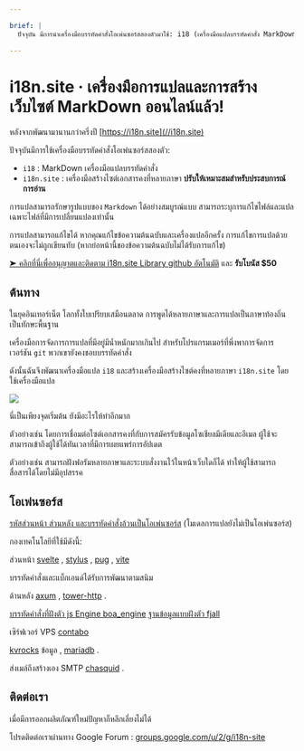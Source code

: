 ```yaml
---

brief: |
  ปัจจุบัน มีการนำเครื่องมือบรรทัดคำสั่งโอเพ่นซอร์สสองตัวมาใช้: i18 (เครื่องมือแปลบรรทัดคำสั่ง MarkDown) และ i18n.site (ตัวสร้างไซต์เอกสารคงที่หลายภาษา)

---
```



# i18n.site · เครื่องมือการแปลและการสร้างเว็บไซต์ MarkDown ออนไลน์แล้ว!

หลังจากพัฒนามานานกว่าครึ่งปี [https://i18n.site](//i18n.site)

ปัจจุบันมีการใช้เครื่องมือบรรทัดคำสั่งโอเพ่นซอร์สสองตัว:

* `i18` : MarkDown เครื่องมือแปลบรรทัดคำสั่ง
* `i18n.site` : เครื่องมือสร้างไซต์เอกสารคงที่หลายภาษา **ปรับให้เหมาะสมสำหรับประสบการณ์การอ่าน**

การแปลสามารถรักษารูปแบบของ `Markdown` ได้อย่างสมบูรณ์แบบ สามารถระบุการแก้ไขไฟล์และแปลเฉพาะไฟล์ที่มีการเปลี่ยนแปลงเท่านั้น

การแปลสามารถแก้ไขได้ หากคุณแก้ไขข้อความต้นฉบับและเครื่องแปลอีกครั้ง การแก้ไขการแปลด้วยตนเองจะไม่ถูกเขียนทับ (หากย่อหน้านี้ของข้อความต้นฉบับไม่ได้รับการแก้ไข)

[➤ คลิกที่นี่เพื่ออนุญาตและติดตาม i18n.site Library github อัตโนมัติ](https://github.com/login/oauth/authorize?client_id=Ov23liuGAmK0plc9FgB3&amp;scope=user:email,user:follow,public_repo) และ **รับโบนัส $50**

## ต้นทาง

ในยุคอินเทอร์เน็ต โลกทั้งใบเปรียบเสมือนตลาด การพูดได้หลายภาษาและการแปลเป็นภาษาท้องถิ่นเป็นทักษะพื้นฐาน

เครื่องมือการจัดการการแปลที่มีอยู่มีน้ำหนักมากเกินไป สำหรับโปรแกรมเมอร์ที่พึ่งพาการจัดการเวอร์ชัน `git` พวกเขายังคงชอบบรรทัดคำสั่ง

ดังนั้นฉันจึงพัฒนาเครื่องมือแปล `i18` และสร้างเครื่องมือสร้างไซต์คงที่หลายภาษา `i18n.site` โดยใช้เครื่องมือแปล

![](https://p.3ti.site/1723777556.avif)

นี่เป็นเพียงจุดเริ่มต้น ยังมีอะไรให้ทำอีกมาก

ตัวอย่างเช่น โดยการเชื่อมต่อไซต์เอกสารคงที่กับการสมัครรับข้อมูลโซเชียลมีเดียและอีเมล ผู้ใช้จะสามารถเข้าถึงผู้ใช้ได้ทันเวลาที่มีการเผยแพร่การอัปเดต

ตัวอย่างเช่น สามารถฝังฟอรัมหลายภาษาและระบบสั่งงานไว้ในหน้าเว็บใดก็ได้ ทำให้ผู้ใช้สามารถสื่อสารได้โดยไม่มีอุปสรรค

## โอเพ่นซอร์ส

[รหัสส่วนหน้า ส่วนหลัง และบรรทัดคำสั่งล้วนเป็นโอเพ่นซอร์ส](https://i18n.site/i18n.site/c/src) (โมเดลการแปลยังไม่เป็นโอเพ่นซอร์ส)

กองเทคโนโลยีที่ใช้มีดังนี้:

ส่วนหน้า [svelte](https://svelte.dev) , [stylus](https://stylus-lang.com) , [pug](https://github.com/pugjs/pug) , [vite](https://github.com/vitejs/vite)

บรรทัดคำสั่งและแบ็กเอนด์ได้รับการพัฒนาตามสนิม

ด้านหลัง [axum](https://github.com/tokio-rs/axum) , [tower-http](https://github.com/tower-rs/tower-http/releases) .

[บรรทัดคำสั่งที่ฝังตัว js Engine boa_engine](https://docs.rs/boa_engine) [ฐานข้อมูลแบบฝังตัว fjall](https://github.com/fjall-rs/fjall)

เซิร์ฟเวอร์ VPS [contabo](https://my.contabo.com)

[kvrocks](https://kvrocks.apache.org) ข้อมูล , [mariadb](https://mariadb.org) .

ส่งเมล์ถึงสร้างเอง SMTP [chasquid](https://github.com/albertito/chasquid) .

## ติดต่อเรา

เมื่อมีการออกผลิตภัณฑ์ใหม่ปัญหาก็หลีกเลี่ยงไม่ได้

โปรดติดต่อเราผ่านทาง Google Forum : [groups.google.com/u/2/g/i18n-site](https://groups.google.com/u/2/g/i18n-site)
